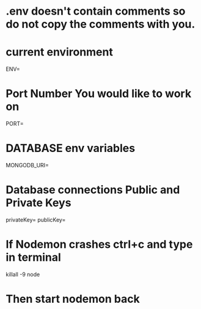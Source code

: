 # .env doesn't contain comments so do not copy the comments with you.
# current environment
ENV=
# Port Number You would like to work on
PORT=
# DATABASE env variables
MONGODB_URI=
# Database connections Public and Private Keys
privateKey=
publicKey=
# If Nodemon crashes ctrl+c and type in terminal 
killall -9 node
# Then start nodemon back
